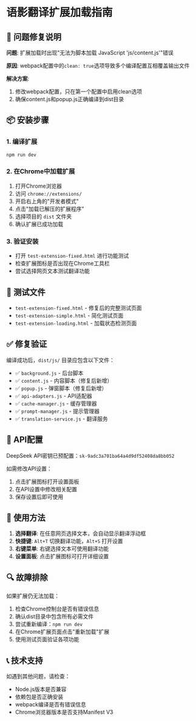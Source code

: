 # 语影翻译扩展加载指南

## 🔧 问题修复说明

**问题**: 扩展加载时出现"无法为脚本加载 JavaScript 'js/content.js'"错误

**原因**: webpack配置中的`clean: true`选项导致多个编译配置互相覆盖输出文件

**解决方案**: 
1. 修改webpack配置，只在第一个配置中启用clean选项
2. 确保content.js和popup.js正确编译到dist目录

## 📦 安装步骤

### 1. 编译扩展
```bash
npm run dev
```

### 2. 在Chrome中加载扩展
1. 打开Chrome浏览器
2. 访问 `chrome://extensions/`
3. 开启右上角的"开发者模式"
4. 点击"加载已解压的扩展程序"
5. 选择项目的 `dist` 文件夹
6. 确认扩展已成功加载

### 3. 验证安装
- 打开 `test-extension-fixed.html` 进行功能测试
- 检查扩展图标是否出现在Chrome工具栏
- 尝试选择网页文本测试翻译功能

## 🧪 测试文件

- `test-extension-fixed.html` - 修复后的完整测试页面
- `test-extension-simple.html` - 简化测试页面
- `test-extension-loading.html` - 加载状态检测页面

## ✅ 修复验证

编译成功后，`dist/js/` 目录应包含以下文件：
- ✅ `background.js` - 后台脚本
- ✅ `content.js` - 内容脚本（修复后新增）
- ✅ `popup.js` - 弹窗脚本（修复后新增）
- ✅ `api-adapters.js` - API适配器
- ✅ `cache-manager.js` - 缓存管理器
- ✅ `prompt-manager.js` - 提示管理器
- ✅ `translation-service.js` - 翻译服务

## 🔑 API配置

DeepSeek API密钥已预配置：`sk-9adc3a701ba64a4d9df52408da8bb052`

如需修改API设置：
1. 点击扩展图标打开设置面板
2. 在API设置中修改相关配置
3. 保存设置后即可使用

## 🚀 使用方法

1. **选择翻译**: 在任意网页选择文本，会自动显示翻译浮动框
2. **快捷键**: `Alt+T` 切换翻译功能，`Alt+S` 打开设置
3. **右键菜单**: 右键选择文本可使用翻译功能
4. **设置面板**: 点击扩展图标可打开详细设置

## 🔍 故障排除

如果扩展仍无法加载：
1. 检查Chrome控制台是否有错误信息
2. 确认dist目录中包含所有必需文件
3. 尝试重新编译：`npm run dev`
4. 在Chrome扩展页面点击"重新加载"扩展
5. 使用测试页面验证各项功能

## 📞 技术支持

如遇到其他问题，请检查：
- Node.js版本是否兼容
- 依赖包是否正确安装
- webpack编译是否有错误信息
- Chrome浏览器版本是否支持Manifest V3